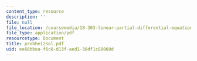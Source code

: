 ```yaml
---
content_type: resource
description: ''
file: null
file_location: /coursemedia/18-303-linear-partial-differential-equations-fall-2006/ee66bbeaf6c8d13faed138df1c88060d_probhei2sol.pdf
file_type: application/pdf
resourcetype: Document
title: probhei2sol.pdf
uid: ee66bbea-f6c8-d13f-aed1-38df1c88060d
---
```

